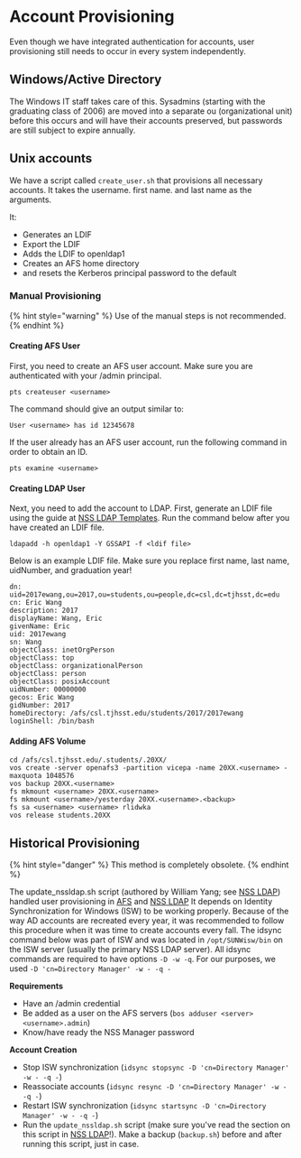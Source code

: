 # Account Provisioning

Even though we have integrated authentication for accounts, user provisioning still needs to occur in every system independently.

## Windows/Active Directory

The Windows IT staff takes care of this. Sysadmins \(starting with the graduating class of 2006\) are moved into a separate ou \(organizational unit\) before this occurs and will have their accounts preserved, but passwords are still subject to expire annually.

## Unix accounts

We have a script called `create_user.sh` that provisions all necessary accounts. It takes the username. first name. and last name as the arguments.

It:

* Generates an LDIF
* Export the LDIF
* Adds the LDIF to openldap1
* Creates an AFS home directory
* and resets the Kerberos principal password to the default

### Manual Provisioning

{% hint style="warning" %}
Use of the manual steps is not recommended.
{% endhint %}

#### Creating AFS User

First, you need to create an AFS user account. Make sure you are authenticated with your /admin principal.

```text
pts createuser <username>
```

The command should give an output similar to:

```text
User <username> has id 12345678
```

If the user already has an AFS user account, run the following command in order to obtain an ID.

```text
pts examine <username>
```

#### Creating LDAP User

Next, you need to add the account to LDAP. First, generate an LDIF file using the guide at [NSS LDAP Templates](https://github.com/tjcsl/gitbook/tree/0ed8086a38339b7cf231d8d987eae570d21ccd8f/technologies/aauthentication/nss-ldap/templates.md). Run the command below after you have created an LDIF file.

```text
ldapadd -h openldap1 -Y GSSAPI -f <ldif file>
```

Below is an example LDIF file. Make sure you replace first name, last name, uidNumber, and graduation year!

```text
dn: uid=2017ewang,ou=2017,ou=students,ou=people,dc=csl,dc=tjhsst,dc=edu
cn: Eric Wang
description: 2017
displayName: Wang, Eric
givenName: Eric
uid: 2017ewang
sn: Wang
objectClass: inetOrgPerson
objectClass: top
objectClass: organizationalPerson
objectClass: person
objectClass: posixAccount
uidNumber: 00000000
gecos: Eric Wang
gidNumber: 2017
homeDirectory: /afs/csl.tjhsst.edu/students/2017/2017ewang
loginShell: /bin/bash
```

#### Adding AFS Volume

```text
cd /afs/csl.tjhsst.edu/.students/.20XX/
vos create -server openafs3 -partition vicepa -name 20XX.<username> -maxquota 1048576
vos backup 20XX.<username>
fs mkmount <username> 20XX.<username>
fs mkmount <username>/yesterday 20XX.<username>.<backup>
fs sa <username> <username> rlidwka
vos release students.20XX
```

## Historical Provisioning

{% hint style="danger" %}
This method is completely obsolete.
{% endhint %}

The update\_nssldap.sh script \(authored by William Yang; see [NSS LDAP](https://github.com/tjcsl/gitbook/tree/0ed8086a38339b7cf231d8d987eae570d21ccd8f/technologies/authentication/nss-ldap/README.md)\) handled user provisioning in [AFS](../technologies/storage/afs/) and [NSS LDAP](https://github.com/tjcsl/gitbook/tree/0ed8086a38339b7cf231d8d987eae570d21ccd8f/technologies/authentication/nss-ldap/README.md) It depends on Identity Synchronization for Windows \(ISW\) to be working properly. Because of the way AD accounts are recreated every year, it was recommended to follow this procedure when it was time to create accounts every fall. The idsync command below was part of ISW and was located in `/opt/SUNWisw/bin` on the ISW server \(usually the primary NSS LDAP server\). All idsync commands are required to have options `-D -w -q`. For our purposes, we used `-D 'cn=Directory Manager' -w - -q -`

**Requirements**

* Have an /admin credential
* Be added as a user on the AFS servers \(`bos adduser <server> <username>.admin`\)
* Know/have ready the NSS Manager password

**Account Creation**

* Stop ISW synchronization \(`idsync stopsync -D 'cn=Directory Manager' -w - -q -`\)
* Reassociate accounts \(`idsync resync -D 'cn=Directory Manager' -w - -q -`\)
* Restart ISW synchronization \(`idsync startsync -D 'cn=Directory Manager' -w - -q -`\)
* Run the `update_nssldap.sh` script \(make sure you've read the section on this script in [NSS LDAP](https://github.com/tjcsl/gitbook/tree/0ed8086a38339b7cf231d8d987eae570d21ccd8f/technologies/authentication/nss-ldap/README.md)!\). Make a backup \(`backup.sh`\) before and after running this script, just in case.

